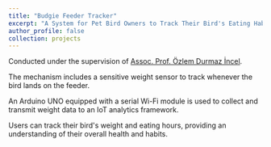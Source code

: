 ```yaml
---
title: "Budgie Feeder Tracker"
excerpt: "A System for Pet Bird Owners to Track Their Bird's Eating Habits<br/><img src='/images/BudgieFeeder.png' style='width:500px;'>"
author_profile: false
collection: projects
---
```

Conducted under the supervision of [Assoc. Prof. Özlem Durmaz İncel](https://www.cmpe.boun.edu.tr/people/ozlem.durmaz).

The mechanism includes a sensitive weight sensor to track whenever the bird lands on the feeder.

An Arduino UNO equipped with a serial Wi-Fi module is used to collect and transmit weight data to an IoT analytics framework.

Users can track their bird's weight and eating hours, providing an understanding of their overall health and habits.



